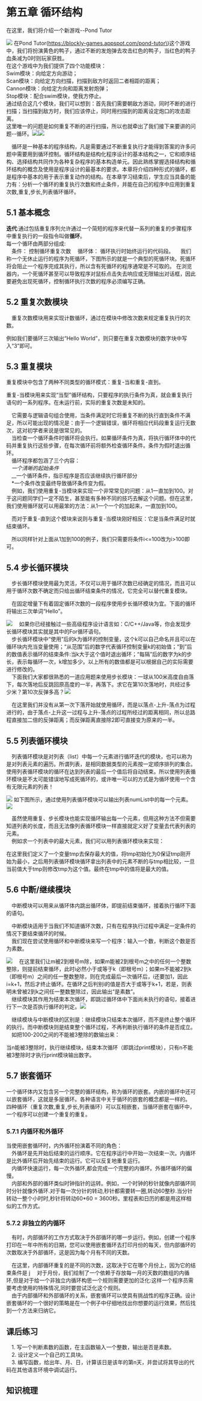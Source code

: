 # 第五章 循环结构

在这里，我们将介绍一个新游戏--Pond Tutor

![](.gitbook/assets/p102.png) 在Pond Tutor\(https://blockly-games.appspot.com/pond-tutor\)这个游戏中，我们将扮演黄色的鸭子，通过不断的发炮弹去攻击红色的鸭子，当红色的鸭子血条减为0时则玩家获胜。  
 在这个游戏中为我们提供了四个功能模块：  
 Swim模块：向给定方向游动；  
 Scan模块：向给定方向扫描，扫描到敌方时返回二者相距的距离；  
 Cannon模块：向给定方向和距离发射炮弹；  
 Stop模块：配合swim模块，使我方停止。  
 通过结合这几个模块，我们可以想到：首先我们需要朝敌方游动，同时不断的进行扫描；当扫描到敌方时，我们应该停止，同时用扫描到的距离设定炮口的攻击距离。  
 这里唯一的问题是如何重复不断的进行扫描，所以也就牵出了我们接下来要讲的问题--循环。![](.gitbook/assets/p103.png)![](.gitbook/assets/p104.png)

 循环是一种基本的程序结构，凡是需要通过不断重复执行才能得到答案的许多问题中需要用到循环控制。循环结构是结构化程序设计的基本结构之一，它和顺序结构、选择结构共同作为各种复杂程序的基本构造单元。因此熟练掌握选择结构和循环结构的概念及使用是程序设计的最基本的要求。本章将介绍四种形式的循环，都是程序中基本的用于表示重复动作的结构。在本章学习结束后，学生应当具备的能力有：分析一个循环的重复执行次数和终止条件，并能在自己的程序中应用到重复次数,重复,步长,列表循环循环。

## 5.1 基本概念

**迭代**:通过包括重复序列允许通过一个简短的程序来代替一系列的重复的步骤程序中重复执行的一段指令叫做**循环**。  
 每一个循环由两部分组成:  
  条件： 控制循环重复次数  循环体： 循环执行时始终运行的代码段。  我们称一个无休止运行的程序为死循环，下图所示的就是一个典型的死循环块。死循环将会阻止一个程序完成其执行，所以含有死循环的程序通常是不可取的。 在浏览器内，一个死循环甚至可以导致程序对鼠标点击失去响应或无限输出对话框，因此要避免出现死循环，控制循环执行次数的程序必须编写正确。

## 5.2 重复次数模块

 重复次数模块用来实现计数循环，通过在模块中修改次数来规定重复执行的次数。

例如我们要循环三次输出“Hello World”，则只要在重复次数模块的数字块中写入“3”即可。

## 5.3 重复模块

重复模块中包含了两种不同类型的循环模式：重复-当和重复-直到。

重复-当模块用来实现“当型”循环结构，只要程序的执行条件为真，就会重复执行语句的一系列程序。在未运行前，实际的重复次数是未知的。

 它需要与逻辑语句组合使用，当条件满足时它将重复不断的执行直到条件不满足，所以可能出现的情况是：由于一个逻辑错误，循环将相应代码段重复运行无数次，这对初学者来说是很常见的。  
  当检查一个循环条件时循环将会执行。如果循环条件为真，将执行循环体中的代码并重复执行这些步骤，在每次循环前将额外检查循环条件。条件为假时退出循环。  
  循环程序都包涵了三个内容：  
  _一个清晰的起始条件_  
  __一个循环条件，指示程序是否应该继续执行循环部分  
  \*一个条件改变最终导致循环条件变为假。  
  例如，我们使用重复-当模块来实现一个非常常见的问题：从1一直加到100。对于这问题同学们一定不陌生，甚至能有多种不同的技巧去解这个问题。但在这里，我们使用循环就可以用最笨的方法：从1一个一个的加起来，一直加到100。

 而对于重复-直到这个模块来说则与重复-当模块刚好相反：它是当条件满足时就结束循环。

 所以同样针对上面从1加到100的例子，我们只需要将条件i&lt;=100改为i&gt;100即可。

## 5.4 步长循环模块

 步长循环模块使用最为灵活，不仅可以用于循环次数已经确定的情况，而且可以用于循环次数不确定而只给出循环结束条件的情况，它完全可以替代重复模块。

 在固定增量下有着固定循环次数的一段程序使用步长循环模块为宜。下面的循环将输出三次单词“Hello”。

![](.gitbook/assets/p115.png)  如果你已经接触过一些高级程序设计语言如：C/C++/Java等，你会发现步长循环模块其实就是其中的For循环语句。  
  步长循环模块中“使用”后的k为循环的控制变量，这个k可以自己命名并且可以在循环块内充当变量使用；“从范围”后的数字代表循环控制变量k的初始值；“到”后的数值表示循环的结束条件:当k大于这个值时退出循环；“每隔”后的数字为k的步长，表示每循环一次，k增加多少。以上所有的数值都是可以根据自己的实际需要进行修改的。  
  下面我们大家都很熟悉的一道应用题来使用步长模块：一球从100米高度自由落下，每次落地后反跳回原高度的一半，再落下。求它在第10次落地时，共经过多少米？第10次反弹多高？![](.gitbook/assets/p116.png)

 在这里我们并没有从第一次下落开始就使用循环，而是以落点-上升-落点为过程进行的，由于落点-上升这一过程与上升-落点的过程所经过的距离相同，所以总路程直接加二倍的反弹距离；而反弹距离直接除2即可直接变为原来的一半。

## 5.5 列表循环模块

 列表循环模块是对列表（list）中每一个元素进行循环迭代的模块，也可以称为是对列表元素的遍历。所谓列表，是相同数据类型的元素按一定顺序排列的集合。使用列表循环模块的循环在达到列表的最后一个值后将自动结束。所以使用列表循环模块是不太可能错误地写成死循环的，或许唯一可以的方式是为循环使用一个含有无限元素的列表！

![](.gitbook/assets/p117.png) 如下图所示，通过使用列表循环模块可以输出列表numList中的每一个元素。![](.gitbook/assets/p118.png)

 虽然使用重复、步长模块也能实现循环输出每一个元素，但用这种方法不但需要知道列表的长度，而且无法像列表循环模块一样直接就定义好了变量去代表列表的元素。  
  例如求一个列表中的最大元素，我们可以用列表循环模块来实现：

在这里我们定义了一个变量tmp去保存最大的值，将tmp初始化为0保证tmp刚开始为最小，之后用列表循环模块循环拿出列表中的元素不断的与tmp相比较，一旦当前值大于tmp则修改tmp为这个值。最终在tmp中的值将是最大的值。

## 5.6 中断/继续模块

 中断模块可以用来从循环体内跳出循环体，即提前结束循环，接着执行循环下面的语句。

 中断模块适用于当我们不知道循环次数，只有在程序执行过程中满足一定条件的情况下要结束循环的时候。  
  我们现在尝试使用循环和中断模块来写一个程序：输入一个数，判断这个数是否为素数。

![](.gitbook/assets/p121.png)  在这里我们让m被2到根号m除，如果m能被2到根号m之中的任何一个整数整除，则提前结束循环，此时i必然小于或等于k（即根号m）；如果m不能被2到k（即根号m）之间的任一整数整除，则在完成最后一次循环后，i还要加1，因此i=k+1，然后才终止循环。在循环之后判别i的值是否大于或等于k+1，若是，则表明未曾被2到k之间任一整数整除过，因此输出“是素数”。  
  继续模块其作用为结束本次循环，即跳过循环体中下面尚未执行的语句，接着进行下一次是否执行循环的判定。![](.gitbook/assets/p122.png)

 继续模块与中断模块的区别是：继续模块只结束本次循环，而不是终止整个循环的执行。而中断模块则是结束整个循环过程，不再判断执行循环的条件是否成立。  
  如把100-200之间的不能被3整除的数输出来：

当n能被3整除时，执行继续模块，结束本次循环（即跳过print模块），只有n不能被3整除时才执行print模块输出数字。

## 5.7 嵌套循环

一个循环体内又包含另一个完整的循环结构，称为循环的嵌套。内嵌的循环中还可以嵌套循环，这就是多层循环。各种语言中关于循环的嵌套的概念都是一样的。  
 四种循环（重复次数,重复,步长,列表循环）可以互相嵌套，当循环嵌套在循环中，一个程序可以创建一个重复的重复。

### 5.7.1 内循环和外循环

当使用嵌套循环时，内外循环扮演着不同的角色：  
  外循环是先开始后结束的运行顺序。它在程序运行中开始一次结束一次。内循环是比外循环后开始先结束的运行。它可以反复地重复运行。  
  内循环快速运行，每一次外循环,都会完成一个完整的内循环。外循环循环的偏慢。  
  内部和外部的循环类似时钟指针的运转。例如，一个时钟的秒针就像内部循环同时分针就像外循环.对于每一次分针的转动,秒针都需要转一圈,转动60整秒.当分针转动一整个小时时,秒针将转动60\*60 = 3600秒。里程表和日历的都是用这样相似的工作方式。

### 5.7.2 非独立的内循环

 有时，内部循环的工作方式取决于外部循环的哪一步运行。例如，创建一个程序打印在一年中所有的日期，您可以使用嵌套循环去打印月份的每天，但内部循环的次数取决于外部循环，这是因为每个月有不同的天数。

 在这里，内部循环重复的是不同的次数，这取决于它在哪个月份上，因为它的结束条件是 j  对于月份，我们绘制了一个依赖于存放每一月的天数的数组的内循环,但是对于给一个非独立内循环构思一个规则需要更加的泛化:这样一个程序员需要考虑使用的特殊情况,同时要尝试泛化这个规则。  
  由于内部循环和外部循环的关系，嵌套循环可以使具有挑战性的程序正确。设计嵌套循环的一个很好的策略是在一个例子中仔细地找出你想要的运行效果，然后找到一个方法来归纳它。  


## 课后练习

 1. 写一个判断素数的函数，在主函数输入一个整数，输出是否是素数。  
  2. 设计定义一个自己的工具块。  
  3. 编写函数，给出年、月、日，计算该日是该年的第n天，并尝试将其导出的代码在其他语言环境中调试运行。  


## 知识梳理

